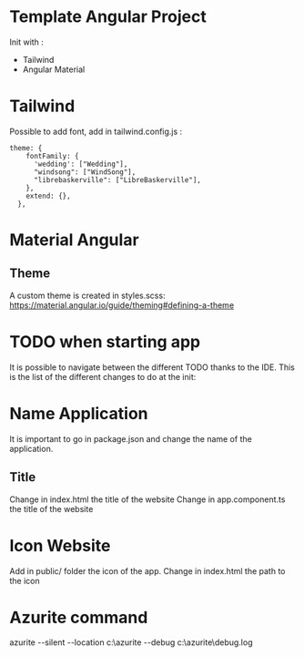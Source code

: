 # Template Angular Project

Init with :

- Tailwind
- Angular Material

# Tailwind

Possible to add font, add in tailwind.config.js :
```
theme: {
    fontFamily: {
      'wedding': ["Wedding"],
      "windsong": ["WindSong"],
      "librebaskerville": ["LibreBaskerville"],
    },
    extend: {},
  },
```

# Material Angular

## Theme
A custom theme is created in styles.scss: https://material.angular.io/guide/theming#defining-a-theme


# TODO when starting app

It is possible to navigate between the different TODO thanks to the IDE. This is the list of the different changes to do at the init:

# Name Application

It is important to go in package.json and change the name of the application. 

## Title 

Change in index.html the title of the website
Change in app.component.ts the title of the website

# Icon Website

Add in public/ folder the icon of the app. Change in index.html the path to the icon

# Azurite command

azurite --silent --location c:\azurite --debug c:\azurite\debug.log
